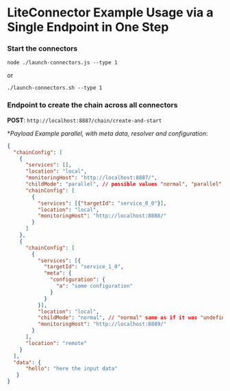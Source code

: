 # LiteConnector Example Usage via a Single Endpoint in One Step

### Start the connectors

```
node ./launch-connectors.js --type 1
```

or 

```
./launch-connectors.sh --type 1
```

### **Endpoint to create the chain across all connectors**

**POST**: `http://localhost:8887/chain/create-and-start`

**Payload Example parallel, with meta data, resolver and configuration*:

```json
{
  "chainConfig": [
    {
      "services": [],
      "location": "local",
      "monitoringHost": "http://localhost:8887/",
      "childMode": "parallel", // possible values "normal", "parallel", "undefined"
      "chainConfig": [
        {
          "services": [{"targetId": "service_0_0"}],
          "location": "local",
          "monitoringHost": "http://localhost:8888/"
        }
      ]
    },
    {
      "chainConfig": [
        {
          "services": [{
            "targetId": "service_1_0",
            "meta": {
              "configuration": {
                "a": "some configuration"
              }
            }
          }],
          "location": "local",
          "childMode": "normal", // "normal" same as if it was "undefined"
          "monitoringHost": "http://localhost:8889/"
        }
      ],
      "location": "remote"
    }
  ],
  "data": {
      "hello": "here the input data"
   }
}
```
